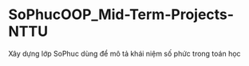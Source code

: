 # SoPhucOOP_Mid-Term-Projects-NTTU
Xây dựng lớp SoPhuc dùng để mô tả khái niệm số phức trong toán học 
